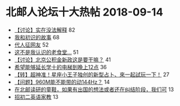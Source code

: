# 北邮人论坛十大热帖 2018-09-14

- [【讨论】实在没法解释](https://bbs.byr.cn/article/Feeling/3077704) 82
- [我和初识的故事](https://bbs.byr.cn/article/Entrepreneurship/24643) 68
- [代人征网友](https://bbs.byr.cn/article/Friends/1889016) 52
- [这不是我认识的老食堂…](https://bbs.byr.cn/article/Food/496630) 51
- [【讨论】北京公积金新政这是要干嘛？](https://bbs.byr.cn/article/Job/1988462) 41
- [希望能够延长学十的电梯到晚上12点](https://bbs.byr.cn/article/Talking/6043769) 36
- [【转】超神准！星座小王子独创的新型占卜、來一起試玩一下！](https://bbs.byr.cn/article/Constellations/326533) 27
- [【问题】960M能不能带的动144Hz？](https://bbs.byr.cn/article/OverWatch/1107) 14
- [在北邮读研的童鞋，如果有出国的想法或者还在纠结阶段，我们可](https://bbs.byr.cn/article/GoAbroad/351198) 13
- [招初二英语家教](https://bbs.byr.cn/article/Selfsupport/22849) 13


